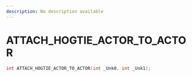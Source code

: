 ```yaml
---
description: No description available 
---
```


# ATTACH_HOGTIE_ACTOR_TO_ACTOR

```cpp
int ATTACH_HOGTIE_ACTOR_TO_ACTOR(int _Unk0, int _Unk1);
```